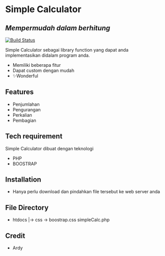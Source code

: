 # Simple Calculator
## _Mempermudah dalam berhitung_

[![Build Status](https://travis-ci.org/joemccann/dillinger.svg?branch=master)](https://github.com/pockypaw/simpleCalc)

Simple Calculator sebagai library function yang dapat anda implementasikan
didalam program anda.

- Memiliki beberapa fitur 
- Dapat custom dengan mudah
- ✨Wonderful

## Features

- Penjumlahan
- Pengurangan
- Perkalian
- Pembagian

## Tech requirement

Simple Calculator dibuat dengan teknologi

- PHP 
- BOOSTRAP




## Installation

- Hanya perlu download dan pindahkan file tersebut ke web server anda

## File Directory
- htdocs
|-> css -> boostrap.css
simpleCalc.php

## Credit
- Ardy
